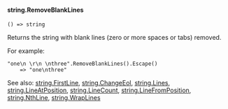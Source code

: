 #### string.RemoveBlankLines

``` suneido
() => string
```

Returns the string with blank lines (zero or more spaces or tabs) removed.

For example:

``` suneido
"one\n \r\n \nthree".RemoveBlankLines().Escape()
    => "one\nthree"
```


See also:
[string.FirstLine](<string.FirstLine.md>),
[string.ChangeEol](<string.ChangeEol.md>),
[string.Lines](<string.Lines.md>),
[string.LineAtPosition](<string.LineAtPosition.md>),
[string.LineCount](<string.LineCount.md>),
[string.LineFromPosition](<string.LineFromPosition.md>),
[string.NthLine](<string.NthLine.md>),
[string.WrapLines](<string.WrapLines.md>)
